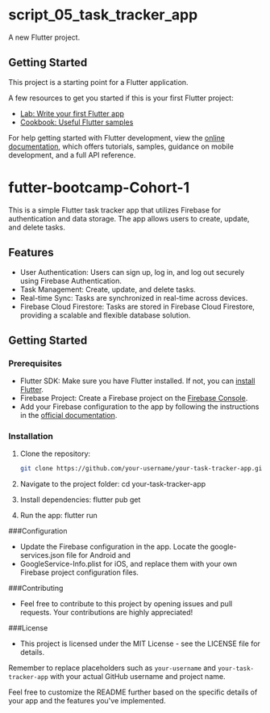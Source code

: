 # script_05_task_tracker_app

A new Flutter project.

## Getting Started

This project is a starting point for a Flutter application.

A few resources to get you started if this is your first Flutter project:

- [Lab: Write your first Flutter app](https://docs.flutter.dev/get-started/codelab)
- [Cookbook: Useful Flutter samples](https://docs.flutter.dev/cookbook)

For help getting started with Flutter development, view the
[online documentation](https://docs.flutter.dev/), which offers tutorials,
samples, guidance on mobile development, and a full API reference.

# futter-bootcamp-Cohort-1
This is a simple Flutter task tracker app that utilizes Firebase for authentication and data storage. The app allows users to create, update, and delete tasks.

## Features

- User Authentication: Users can sign up, log in, and log out securely using Firebase Authentication.
- Task Management: Create, update, and delete tasks.
- Real-time Sync: Tasks are synchronized in real-time across devices.
- Firebase Cloud Firestore: Tasks are stored in Firebase Cloud Firestore, providing a scalable and flexible database solution.

## Getting Started

### Prerequisites

- Flutter SDK: Make sure you have Flutter installed. If not, you can [install Flutter](https://flutter.dev/docs/get-started/install).
- Firebase Project: Create a Firebase project on the [Firebase Console](https://console.firebase.google.com/).
- Add your Firebase configuration to the app by following the instructions in the [official documentation](https://firebase.flutter.dev/docs/overview).

### Installation

1. Clone the repository:

   ```bash
   git clone https://github.com/your-username/your-task-tracker-app.git

2. Navigate to the project folder:
    cd your-task-tracker-app

3. Install dependencies:
    flutter pub get

4. Run the app:
    flutter run

###Configuration
 - Update the Firebase configuration in the app. Locate the google-services.json file for Android and 
 - GoogleService-Info.plist for iOS, and replace them with your own Firebase project configuration files.

###Contributing
 - Feel free to contribute to this project by opening issues and pull requests. Your contributions are highly appreciated!

###License
 - This project is licensed under the MIT License - see the LICENSE file for details.


Remember to replace placeholders such as `your-username` and `your-task-tracker-app` with your actual GitHub username and project name.

Feel free to customize the README further based on the specific details of your app and the features you've implemented.


